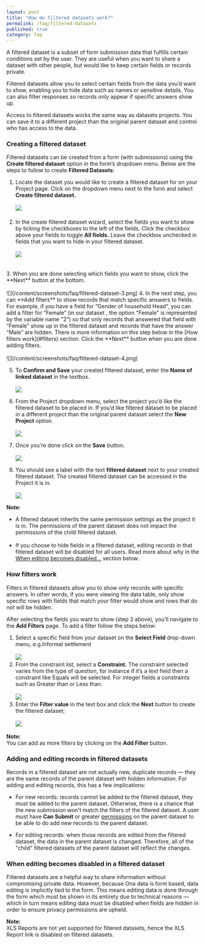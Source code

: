 ```yaml
---
layout: post
title: "How do filtered datasets work?"
permalink: /faq/filtered-datasets
published: true
category: faq
---
```


A filtered dataset is a subset of form submission data that fulfills certain conditions set by the user. They are useful when you want to share a dataset with other people, but would like to keep certain fields or records private. 

Filtered datasets allow you to select certain fields from the data you’d want to show, enabling you to hide data such as names or sensitive details. You can also filter responses so records only appear if specific answers show up.

Access to filtered datasets works the same way as datasets projects. You can save it to a different project than the original parent dataset and control who has access to the data.

### Creating a filtered dataset

Filtered datasets can be created from a form (with submissions) using the **Create filtered dataset** option in the form’s dropdown menu. Below are the steps to follow to create **Filtered Datasets**:

1. Locate the dataset you would like to create a filtered dataset for on your Project page. Click on the dropdown menu next to the form and select **Create filtered dataset.**
<br><br>
![](/content/screenshots/faq/filtered-dataset-1.png)
<br><br>
2. In the create filtered dataset wizard, select the fields you want to show by ticking the checkboxes to the left of the fields. Click the checkbox above your fields to toggle **All fields.** Leave the checkbox unchecked in fields that you want to hide in your filtered dataset. 
<br><br>
![](/content/screenshots/faq/filtered-dataset-2.png)
<br>
3. When you are done selecting which fields you want to show, click the **Next** button at the bottom.
<br><br>
![](/content/screenshots/faq/filtered-dataset-3.png)
4. In the next step, you can **Add filters** to show records that match specific answers to fields. For example, if you have a field for “Gender of household Head”, you can add a filter for “Female” (in our dataset , the option "Female" is represented by the variable name "2") so that only records that answered that field with “Female” show up in the filtered dataset and records that have the answer “Male” are hidden. There is more information on this step below in the [How filters work](#filters) section. Click the **Next** button when you are done adding filters.
<br><br>
![](/content/screenshots/faq/filtered-dataset-4.png)

5. To **Confirm and Save** your created filtered dataset, enter the **Name of linked dataset** in the textbox.
<br><br>
![](/content/screenshots/faq/filtered-dataset-5.png)

6. From the Project dropdown menu, select the project you’d like the filtered dataset to be placed in. If you’d like filtered dataset to be placed in a different project than the original parent dataset select the **New Project** option.
<br><br>
![](/content/screenshots/faq/filtered-dataset-6.png)

7. Once you’re done click on the **Save** button.
<br><br>
![](/content/screenshots/faq/filtered-dataset-7.png)

8. You should see a label with the text **filtered dataset** next to your created filtered dataset. The created filtered dataset can be accessed in the Project it is in.
<br><br>
![](/content/screenshots/faq/filtered-dataset-8.png)

> 
**Note:**<br/> 
>
* A filtered dataset inherits the same permission settings as the project it is in. The permissions of the parent dataset does not impact the permissions of the child filtered dataset.
<br><br>
* If you choose to hide fields in a filtered dataset, editing records in that filtered dataset will be disabled for all users. Read more about why in the [When editing becomes disabled...](#disabled) section below. 


### How filters work<a name="filters"></a>

Filters in filtered datasets allow you to show only records with specific answers. In other words, if you were viewing the data table, only show specific rows with fields that match your filter would show and rows that do not will be hidden.

After selecting the fields you want to show (step 3 above), you’ll navigate to the **Add Filters** page. To add a filter follow the steps below:

1. Select a specific field from your dataset on the **Select Field** drop-down menu, e.g.Informal settlement
<br><br>
![](/content/screenshots/faq/filtered-dataset-9.png)
2. From the constraint list, select a **Constraint.** The constraint selected varies from the type of question, for instance if it’s a text field then a constraint like Equals will be selected. For integer fields a constraints such as Greater than or Less than.
<br><br>
![](/content/screenshots/faq/filtered-dataset-10.png)
3. Enter the **Filter value** in the text box and click the **Next** button to create the filtered dataset;
<br><br>
![](/content/screenshots/faq/filtered-dataset-11.png)

>
**Note:** <br/> You can add as more filters by clicking on the **Add Filter** button.

### Adding and editing records in filtered datasets <a name="editing"></a>

Records in a filtered dataset are not actually new, duplicate records &mdash; they are the same records of the parent dataset with hidden information. For adding and editing records, this has a few implications:

- For new records: records cannot be added to the filtered dataset, they must be added to the parent dataset. Otherwise, there is a chance that the new submission won't match the filters of the filtered dataset. A user must have **Can Submit** or greater [permissions](https://help.ona.io/guides/projects/#permission-levels) on the parent dataset to be able to do add new records to the parent dataset.

- For editing records: when those records are edited from the filtered dataset, the data in the parent dataset is changed. Therefore, all of the "child" filtered datasets of the parent dataset will reflect the changes.

### When editing becomes disabled in a filtered dataset <a name="disabled"></a>

Filtered datasets are a helpful way to share information without compromising private data. However, because Ona data is form based, data editing is implicitly tied to the form. This means editing data is done through the form which must be shown in its entirety due to technical reasons &mdash; which in turn means editing data must be disabled when fields are hidden in order to ensure privacy permissions are upheld.

>
**Note:** <br/>XLS Reports are not yet supported for filtered datasets, hence the XLS Report link is disabled on filtered datasets.
